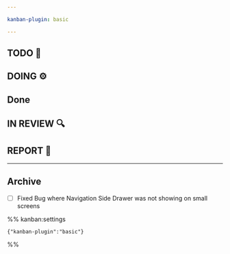 ```yaml
---

kanban-plugin: basic

---
```


## TODO 💭



## DOING ⚙️



## Done



## IN REVIEW 🔍



## REPORT 📎



***

## Archive

- [ ] Fixed Bug where Navigation Side Drawer was not showing on small screens

%% kanban:settings
```
{"kanban-plugin":"basic"}
```
%%